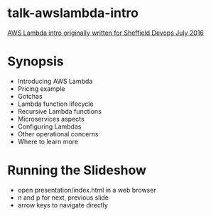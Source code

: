 # talk-awslambda-intro

[AWS Lambda intro originally written for Sheffield Devops July 2016](https://brabster.github.io/talk-awslambda-intro)

# Synopsis

* Introducing AWS Lambda
* Pricing example
* Gotchas
* Lambda function lifecycle
* Recursive Lambda functions
* Microservices aspects
* Configuring Lambdas
* Other operational concerns
* Where to learn more

# Running the Slideshow

* open presentation/index.html in a web browser
* n and p for next, previous slide
* arrow keys to navigate directly